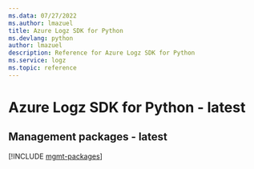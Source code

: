 ```yaml
---
ms.data: 07/27/2022
ms.author: lmazuel
title: Azure Logz SDK for Python
ms.devlang: python
author: lmazuel
description: Reference for Azure Logz SDK for Python
ms.service: logz
ms.topic: reference
---
```

# Azure Logz SDK for Python - latest

## Management packages - latest
[!INCLUDE [mgmt-packages](logz-mgmt-index.md)]
